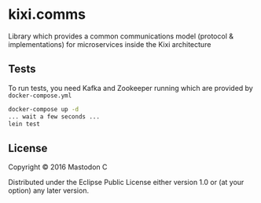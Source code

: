 # kixi.comms

Library which provides a common communications model (protocol & implementations) for microservices inside the Kixi architecture

## Tests

To run tests, you need Kafka and Zookeeper running which are provided by `docker-compose.yml`

``` bash
docker-compose up -d
... wait a few seconds ...
lein test
```

## License

Copyright © 2016 Mastodon C

Distributed under the Eclipse Public License either version 1.0 or (at
your option) any later version.
